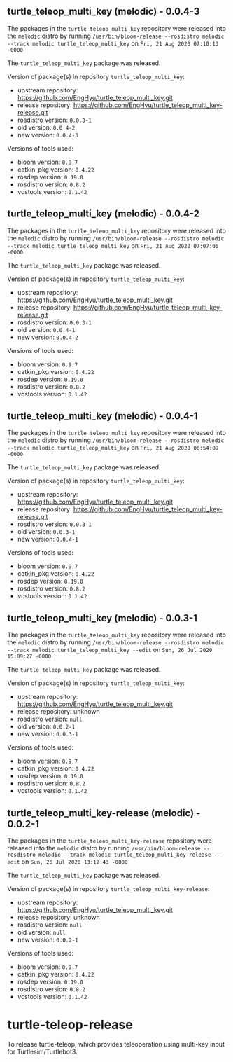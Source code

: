 ## turtle_teleop_multi_key (melodic) - 0.0.4-3

The packages in the `turtle_teleop_multi_key` repository were released into the `melodic` distro by running `/usr/bin/bloom-release --rosdistro melodic --track melodic turtle_teleop_multi_key` on `Fri, 21 Aug 2020 07:10:13 -0000`

The `turtle_teleop_multi_key` package was released.

Version of package(s) in repository `turtle_teleop_multi_key`:

- upstream repository: https://github.com/EngHyu/turtle_teleop_multi_key.git
- release repository: https://github.com/EngHyu/turtle_teleop_multi_key-release.git
- rosdistro version: `0.0.3-1`
- old version: `0.0.4-2`
- new version: `0.0.4-3`

Versions of tools used:

- bloom version: `0.9.7`
- catkin_pkg version: `0.4.22`
- rosdep version: `0.19.0`
- rosdistro version: `0.8.2`
- vcstools version: `0.1.42`


## turtle_teleop_multi_key (melodic) - 0.0.4-2

The packages in the `turtle_teleop_multi_key` repository were released into the `melodic` distro by running `/usr/bin/bloom-release --rosdistro melodic --track melodic turtle_teleop_multi_key` on `Fri, 21 Aug 2020 07:07:06 -0000`

The `turtle_teleop_multi_key` package was released.

Version of package(s) in repository `turtle_teleop_multi_key`:

- upstream repository: https://github.com/EngHyu/turtle_teleop_multi_key.git
- release repository: https://github.com/EngHyu/turtle_teleop_multi_key-release.git
- rosdistro version: `0.0.3-1`
- old version: `0.0.4-1`
- new version: `0.0.4-2`

Versions of tools used:

- bloom version: `0.9.7`
- catkin_pkg version: `0.4.22`
- rosdep version: `0.19.0`
- rosdistro version: `0.8.2`
- vcstools version: `0.1.42`


## turtle_teleop_multi_key (melodic) - 0.0.4-1

The packages in the `turtle_teleop_multi_key` repository were released into the `melodic` distro by running `/usr/bin/bloom-release --rosdistro melodic --track melodic turtle_teleop_multi_key` on `Fri, 21 Aug 2020 06:54:09 -0000`

The `turtle_teleop_multi_key` package was released.

Version of package(s) in repository `turtle_teleop_multi_key`:

- upstream repository: https://github.com/EngHyu/turtle_teleop_multi_key.git
- release repository: https://github.com/EngHyu/turtle_teleop_multi_key-release.git
- rosdistro version: `0.0.3-1`
- old version: `0.0.3-1`
- new version: `0.0.4-1`

Versions of tools used:

- bloom version: `0.9.7`
- catkin_pkg version: `0.4.22`
- rosdep version: `0.19.0`
- rosdistro version: `0.8.2`
- vcstools version: `0.1.42`


## turtle_teleop_multi_key (melodic) - 0.0.3-1

The packages in the `turtle_teleop_multi_key` repository were released into the `melodic` distro by running `/usr/bin/bloom-release --rosdistro melodic --track melodic turtle_teleop_multi_key --edit` on `Sun, 26 Jul 2020 15:09:27 -0000`

The `turtle_teleop_multi_key` package was released.

Version of package(s) in repository `turtle_teleop_multi_key`:

- upstream repository: https://github.com/EngHyu/turtle_teleop_multi_key.git
- release repository: unknown
- rosdistro version: `null`
- old version: `0.0.2-1`
- new version: `0.0.3-1`

Versions of tools used:

- bloom version: `0.9.7`
- catkin_pkg version: `0.4.22`
- rosdep version: `0.19.0`
- rosdistro version: `0.8.2`
- vcstools version: `0.1.42`


## turtle_teleop_multi_key-release (melodic) - 0.0.2-1

The packages in the `turtle_teleop_multi_key-release` repository were released into the `melodic` distro by running `/usr/bin/bloom-release --rosdistro melodic --track melodic turtle_teleop_multi_key-release --edit` on `Sun, 26 Jul 2020 13:12:43 -0000`

The `turtle_teleop_multi_key` package was released.

Version of package(s) in repository `turtle_teleop_multi_key-release`:

- upstream repository: https://github.com/EngHyu/turtle_teleop_multi_key.git
- release repository: unknown
- rosdistro version: `null`
- old version: `null`
- new version: `0.0.2-1`

Versions of tools used:

- bloom version: `0.9.7`
- catkin_pkg version: `0.4.22`
- rosdep version: `0.19.0`
- rosdistro version: `0.8.2`
- vcstools version: `0.1.42`


# turtle-teleop-release
To release turtle-teleop, which provides teleoperation using multi-key input for Turtlesim/Turtlebot3.
